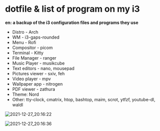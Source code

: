 # dotfile & list of program on my i3

 **en: a backup of the i3 configuration files and programs they use** 
 
 * Distro - Arch
 * WM - i3-gaps-rounded
 * Menu - Rofi
 * Compositor - picom
 * Terminal - Kitty
 * File Manager - ranger
 * Music Player - musikcube
 * Text editors - nano, mousepad
 * Pictures viewer - sxiv, feh
 * Video player - mpv
 * Wallpaper app - nitrogen
 * PDF viewer - zathura
 * Theme: Nord
 * Other: tty-clock, cmatrix, htop, bashtop, maim, scrot, ytfzf, youtube-dl, waldl


![2021-12-27_20:16:22](https://user-images.githubusercontent.com/26747226/147497447-21c41f83-e432-4e37-a99a-ba7d16d1d6f1.png)

![2021-12-27_20:16:36](https://user-images.githubusercontent.com/26747226/147497454-9260c37e-d6bc-409e-b18a-e24eeb87a033.png)
